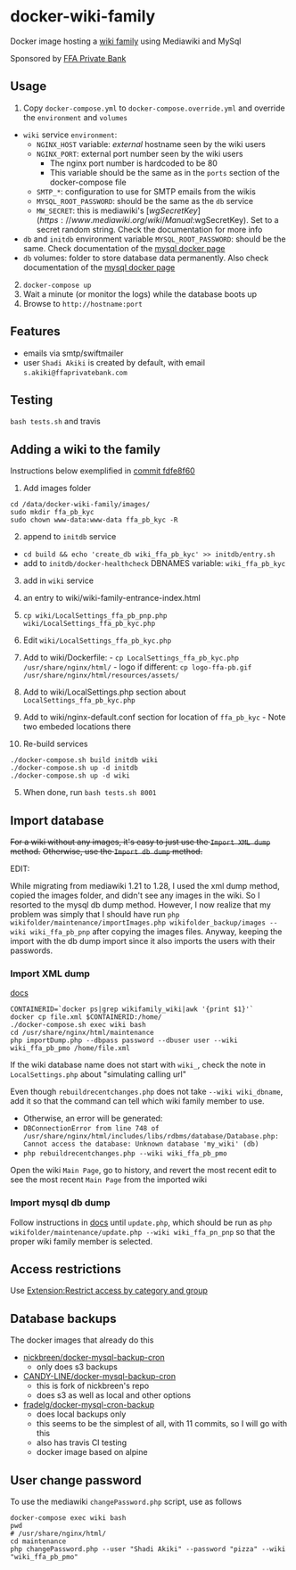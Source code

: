 # docker-wiki-family
Docker image hosting a [wiki family](https://www.mediawiki.org/wiki/Manual:Wiki_family) using Mediawiki and MySql

Sponsored by [FFA Private Bank](http://www.ffaprivatebank.com/)

## Usage
1. Copy `docker-compose.yml` to `docker-compose.override.yml` and override the `environment` and `volumes`
  * `wiki` service `environment`:
    * `NGINX_HOST` variable: _external_ hostname seen by the wiki users
    * `NGINX_PORT`: external port number seen by the wiki users
      * The nginx port number is hardcoded to be 80
      * This variable should be the same as in the `ports` section of the docker-compose file
    * `SMTP_*`: configuration to use for SMTP emails from the wikis
    * `MYSQL_ROOT_PASSWORD`: should be the same as the `db` service
    * `MW_SECRET`: this is mediawiki's [$wgSecretKey](https://www.mediawiki.org/wiki/Manual:$wgSecretKey). Set to a secret random string. Check the documentation for more info
  * `db` and `initdb` environment variable `MYSQL_ROOT_PASSWORD`: should be the same. Check documentation of the [mysql docker page](https://hub.docker.com/_/mysql/)
  * `db` volumes: folder to store database data permanently. Also check documentation of the [mysql docker page](https://hub.docker.com/_/mysql/)
2. `docker-compose up`
3. Wait a minute (or monitor the logs) while the database boots up
4. Browse to `http://hostname:port`

## Features
* emails via smtp/swiftmailer
* user `Shadi Akiki` is created by default, with email `s.akiki@ffaprivatebank.com`

## Testing
`bash tests.sh` and travis

## Adding a wiki to the family

Instructions below exemplified in [commit fdfe8f60](https://github.com/shadiakiki1986/docker-wiki-family/commit/fdfe8f604c4f999aa01f65c7f4ad043d3b3a02e8)

1. Add images folder
```
cd /data/docker-wiki-family/images/
sudo mkdir ffa_pb_kyc
sudo chown www-data:www-data ffa_pb_kyc -R
```

2. append to `initdb` service
  -  `cd build && echo 'create_db wiki_ffa_pb_kyc' >> initdb/entry.sh`
  - add to `initdb/docker-healthcheck` DBNAMES variable: `wiki_ffa_pb_kyc`
3. add in `wiki` service

  1. an entry to wiki/wiki-family-entrance-index.html
  2. `cp wiki/LocalSettings_ffa_pb_pnp.php wiki/LocalSettings_ffa_pb_kyc.php`
  3. Edit `wiki/LocalSettings_ffa_pb_kyc.php`
  4. Add to wiki/Dockerfile:
    - `cp LocalSettings_ffa_pb_kyc.php /usr/share/nginx/html/`
    - logo if different: `cp logo-ffa-pb.gif /usr/share/nginx/html/resources/assets/`
  5. Add to wiki/LocalSettings.php section about `LocalSettings_ffa_pb_kyc.php`
  6. Add to wiki/nginx-default.conf section for location of `ffa_pb_kyc`
    - Note two embeded locations there

4. Re-build services

```
./docker-compose.sh build initdb wiki
./docker-compose.sh up -d initdb
./docker-compose.sh up -d wiki
```

5. When done, run `bash tests.sh 8001`

## Import database
~~For a wiki without any images, it's easy to just use the `Import XML dump` method.~~
~~Otherwise, use the `Import db dump` method.~~

EDIT:

While migrating from mediawiki 1.21 to 1.28, I used the xml dump method, copied the images folder, and didn't see any images in the wiki.
So I resorted to the mysql db dump method.
However, I now realize that my problem was simply that I should have run `php wikifolder/maintenance/importImages.php wikifolder_backup/images --wiki wiki_ffa_pb_pnp` after copying the images files.
Anyway, keeping the import with the db dump import since it also imports the users with their passwords.

### Import XML dump
[docs](https://www.mediawiki.org/wiki/Manual:Restoring_a_wiki_from_backup#From_an_XML_dump)
```
CONTAINERID=`docker ps|grep wikifamily_wiki|awk '{print $1}'`
docker cp file.xml $CONTAINERID:/home/
./docker-compose.sh exec wiki bash
cd /usr/share/nginx/html/maintenance
php importDump.php --dbpass password --dbuser user --wiki wiki_ffa_pb_pmo /home/file.xml 
```

If the wiki database name does not start with `wiki_`, check the note in `LocalSettings.php` about "simulating calling url"

Even though `rebuildrecentchanges.php` does not take `--wiki wiki_dbname`, add it so that the command can tell which wiki family member to use.
- Otherwise, an error will be generated:
- `DBConnectionError from line 748 of /usr/share/nginx/html/includes/libs/rdbms/database/Database.php: Cannot access the database: Unknown database 'my_wiki' (db)`
- `php rebuildrecentchanges.php --wiki wiki_ffa_pb_pmo`

Open the wiki `Main Page`, go to history, and revert the most recent edit to see the most recent `Main Page` from the imported wiki

### Import mysql db dump
Follow instructions in [docs](https://www.mediawiki.org/wiki/Manual:Restoring_a_wiki_from_backup)
until `update.php`, which should be run as `php wikifolder/maintenance/update.php --wiki wiki_ffa_pn_pnp`
so that the proper wiki family member is selected.

## Access restrictions
Use [Extension:Restrict access by category and group](https://www.mediawiki.org/wiki/Extension:Restrict_access_by_category_and_group)

## Database backups
The docker images that already do this
- [nickbreen/docker-mysql-backup-cron](https://github.com/nickbreen/docker-mysql-backup-cron)
  - only does s3 backups
- [CANDY-LINE/docker-mysql-backup-cron](https://github.com/CANDY-LINE/docker-mysql-backup-cron)
  - this is fork of nickbreen's repo
  - does s3 as well as local and other options
- [fradelg/docker-mysql-cron-backup](https://github.com/fradelg/docker-mysql-cron-backup)
  - does local backups only
  - this seems to be the simplest of all, with 11 commits, so I will go with this
  - also has travis CI testing
  - docker image based on alpine


## User change password

To use the mediawiki `changePassword.php` script, use as follows

```
docker-compose exec wiki bash
pwd
# /usr/share/nginx/html/
cd maintenance
php changePassword.php --user "Shadi Akiki" --password "pizza" --wiki "wiki_ffa_pb_pmo"
```
